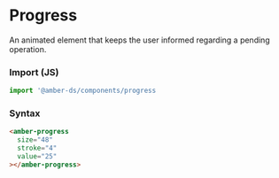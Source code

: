 # Progress

An animated element that keeps the user informed regarding a pending operation.

### Import (JS)
```js
import '@amber-ds/components/progress
```

### Syntax
```html
<amber-progress
  size="48"
  stroke="4"
  value="25"
></amber-progress>
```